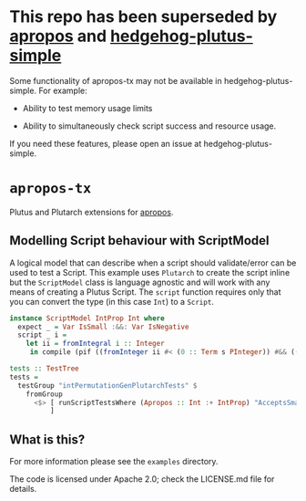# This repo has been superseded by [apropos](https://github.com/mlabs-haskell/apropos) and [hedgehog-plutus-simple](https://github.com/mlabs-haskell/hedgehog-plutus-simple)

Some functionality of apropos-tx may not be available in hedgehog-plutus-simple. For example:

- Ability to test memory usage limits

- Ability to simultaneously check script success and resource usage.

If you need these features, please open an issue at hedgehog-plutus-simple.

# `apropos-tx`
Plutus and Plutarch extensions for [apropos](https://github.com/mlabs-haskell/apropos).

## Modelling Script behaviour with ScriptModel

A logical model that can describe when a script should validate/error can be used to test a Script. This example uses `Plutarch` to create the script inline but the `ScriptModel` class is language agnostic and will work with any means of creating a Plutus Script. The `script` function requires only that you can convert the type (in this case `Int`) to a `Script`.

```Haskell
instance ScriptModel IntProp Int where
  expect _ = Var IsSmall :&&: Var IsNegative
  script _ i =
    let ii = fromIntegral i :: Integer
     in compile (pif ((fromInteger ii #< (0 :: Term s PInteger)) #&& ((fromInteger (-10) :: Term s PInteger) #<= fromInteger ii)) (pcon PUnit) perror)

tests :: TestTree
tests =
  testGroup "intPermutationGenPlutarchTests" $
    fromGroup
      <$> [ runScriptTestsWhere (Apropos :: Int :+ IntProp) "AcceptsSmallNegativeInts" Yes
          ]

```


## What is this?
For more information please see the `examples` directory.

The code is licensed under Apache 2.0; check the LICENSE.md file for details.
